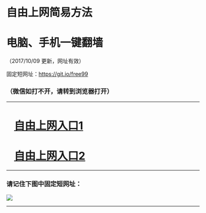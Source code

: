 ﻿# 自由上网简易方法

# 电脑、手机一键翻墙

（2017/10/09 更新，网址有效）

固定短网址：https://git.io/free99

### （微信如打不开，请转到浏览器打开）


***





# &nbsp;&nbsp; <a href="http://ft2084217668.fwq-tz-1001.info/fwqtz01.html?t=100900129464 " target="_blank">自由上网入口1</a>
# &nbsp;&nbsp; <a href="http://ft2633811547.fwq-tz-1002.info/fwqtz02.html?t=10090018867 " target="_blank">自由上网入口2</a>
***

### 请记住下图中固定短网址：

<img src="https://s3-us-west-2.amazonaws.com/fwq-1001/yjfq-20170905okok.png" /> 


***

